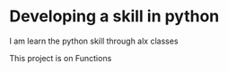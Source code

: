 # Developing a skill in python
I am learn the python skill through alx classes

This project  is on Functions